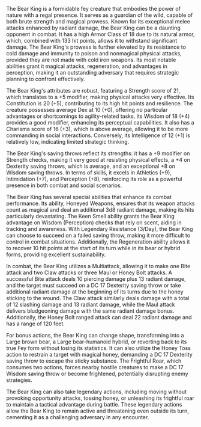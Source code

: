 The Bear King is a formidable fey creature that embodies the power of nature with a regal presence. It serves as a guardian of the wild, capable of both brute strength and magical prowess. Known for its exceptional melee attacks enhanced by radiant damage, the Bear King can be a daunting opponent in combat. It has a high Armor Class of 18 due to its natural armor, which, combined with 133 hit points, allows it to withstand significant damage. The Bear King's prowess is further elevated by its resistance to cold damage and immunity to poison and nonmagical physical attacks, provided they are not made with cold iron weapons. Its most notable abilities grant it magical attacks, regeneration, and advantages in perception, making it an outstanding adversary that requires strategic planning to confront effectively.

The Bear King's attributes are robust, featuring a Strength score of 21, which translates to a +5 modifier, making physical attacks very effective. Its Constitution is 20 (+5), contributing to its high hit points and resilience. The creature possesses average Dex at 10 (+0), offering no particular advantages or shortcomings to agility-related tasks. Its Wisdom of 18 (+4) provides a good modifier, enhancing its perceptual capabilities. It also has a Charisma score of 16 (+3), which is above average, allowing it to be more commanding in social interactions. Conversely, its Intelligence of 12 (+1) is relatively low, indicating limited strategic thinking.

The Bear King's saving throws reflect its strengths: it has a +9 modifier on Strength checks, making it very good at resisting physical effects, a +4 on Dexterity saving throws, which is average, and an exceptional +8 on Wisdom saving throws. In terms of skills, it excels in Athletics (+9), Intimidation (+7), and Perception (+8), reinforcing its role as a powerful presence in both combat and social scenarios.

The Bear King has several special abilities that enhance its combat performance. Its ability, Honeyed Weapons, ensures that its weapon attacks count as magical and deal an additional 3d8 radiant damage, making its hits particularly devastating. The Keen Smell ability grants the Bear King advantage on Wisdom (Perception) checks that rely on scent, aiding in tracking and awareness. With Legendary Resistance (3/Day), the Bear King can choose to succeed on a failed saving throw, making it more difficult to control in combat situations. Additionally, the Regeneration ability allows it to recover 10 hit points at the start of its turn while in its bear or hybrid forms, providing excellent sustainability.

In combat, the Bear King utilizes a Multiattack, allowing it to make one Bite attack and two Claw attacks or three Maul or Honey Bolt attacks. A successful Bite attack deals 10 piercing damage plus 13 radiant damage, and the target must succeed on a DC 17 Dexterity saving throw or take additional radiant damage at the beginning of its turns due to the honey sticking to the wound. The Claw attack similarly deals damage with a total of 12 slashing damage and 13 radiant damage, while the Maul attack delivers bludgeoning damage with the same radiant damage bonus. Additionally, the Honey Bolt ranged attack can deal 22 radiant damage and has a range of 120 feet.

For bonus actions, the Bear King can change shape, transforming into a Large brown bear, a Large bear-humanoid hybrid, or reverting back to its true Fey form without losing its statistics. It can also utilize the Honey Toss action to restrain a target with magical honey, demanding a DC 17 Dexterity saving throw to escape the sticky substance. The Frightful Roar, which consumes two actions, forces nearby hostile creatures to make a DC 17 Wisdom saving throw or become frightened, potentially disrupting enemy strategies.

The Bear King can also take legendary actions, including moving without provoking opportunity attacks, tossing honey, or unleashing its frightful roar to maintain a tactical advantage during battle. These legendary actions allow the Bear King to remain active and threatening even outside its turn, cementing it as a challenging adversary in any encounter.